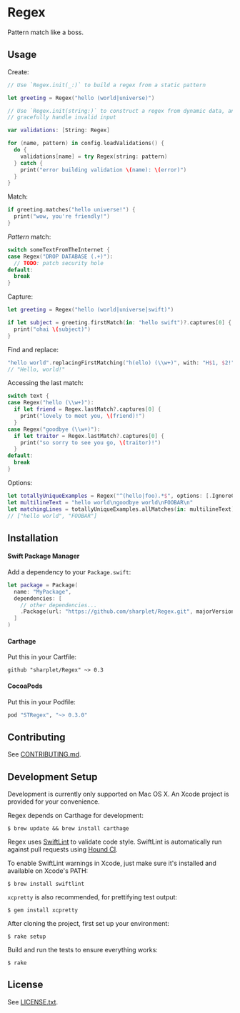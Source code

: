 # Regex

Pattern match like a boss.



## Usage

Create:

```swift
// Use `Regex.init(_:)` to build a regex from a static pattern

let greeting = Regex("hello (world|universe)")

// Use `Regex.init(string:)` to construct a regex from dynamic data, and
// gracefully handle invalid input

var validations: [String: Regex]

for (name, pattern) in config.loadValidations() {
  do {
    validations[name] = try Regex(string: pattern)
  } catch {
    print("error building validation \(name): \(error)")
  }
}
```

Match:

```swift
if greeting.matches("hello universe!") {
  print("wow, you're friendly!")
}
```

_Pattern_ match:

```swift
switch someTextFromTheInternet {
case Regex("DROP DATABASE (.+)"):
  // TODO: patch security hole
default:
  break
}
```

Capture:

```swift
let greeting = Regex("hello (world|universe|swift)")

if let subject = greeting.firstMatch(in: "hello swift")?.captures[0] {
  print("ohai \(subject)")
}
```

Find and replace:

```swift
"hello world".replacingFirstMatching("h(ello) (\\w+)", with: "H$1, $2!")
// "Hello, world!"
```

Accessing the last match:

```swift
switch text {
case Regex("hello (\\w+)"):
  if let friend = Regex.lastMatch?.captures[0] {
    print("lovely to meet you, \(friend)!")
  }
case Regex("goodbye (\\w+)"):
  if let traitor = Regex.lastMatch?.captures[0] {
    print("so sorry to see you go, \(traitor)!")
  }
default:
  break
}
```

Options:

```swift
let totallyUniqueExamples = Regex("^(hello|foo).*$", options: [.IgnoreCase, .AnchorsMatchLines])
let multilineText = "hello world\ngoodbye world\nFOOBAR\n"
let matchingLines = totallyUniqueExamples.allMatches(in: multilineText).map { $0.matchedString }
// ["hello world", "FOOBAR"]
```



## Installation

#### Swift Package Manager

Add a dependency to your `Package.swift`:

```swift
let package = Package(
  name: "MyPackage",
  dependencies: [
    // other dependencies...
    .Package(url: "https://github.com/sharplet/Regex.git", majorVersion: 0, minor: 3),
  ]
)
```

#### Carthage

Put this in your Cartfile:

```
github "sharplet/Regex" ~> 0.3
```

#### CocoaPods

Put this in your Podfile:

```ruby
pod "STRegex", "~> 0.3.0"
```



## Contributing

See [CONTRIBUTING.md](CONTRIBUTING.md).



## Development Setup

Development is currently only supported on Mac OS X. An Xcode project is
provided for your convenience.

Regex depends on Carthage for development:

```
$ brew update && brew install carthage
```

Regex uses [SwiftLint](https://github.com/realm/SwiftLint) to validate code style.
SwiftLint is automatically run against pull requests using [Hound CI](https://houndci.com/).

To enable SwiftLint warnings in Xcode, just make sure it's installed and available on Xcode's PATH:

```
$ brew install swiftlint
```

`xcpretty` is also recommended, for prettifying test output:

```
$ gem install xcpretty
```

After cloning the project, first set up your environment:

```
$ rake setup
```

Build and run the tests to ensure everything works:

```
$ rake
```



## License

See [LICENSE.txt](LICENSE.txt).
